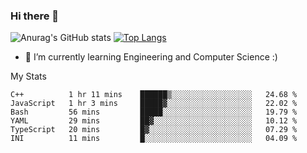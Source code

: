 ### Hi there 👋

![Anurag's GitHub stats](https://github-readme-stats.vercel.app/api?username=MatteoIorio11&show_icons=true&theme=dark) 
[![Top Langs](https://github-readme-stats.vercel.app/api/top-langs/?username=MatteoIorio11&theme=dark)](https://github.com/MatteoIorio11/github-readme-stats)

- 🌱 I’m currently learning Engineering and Computer Science :)

<!--
**MatteoIorio11/MatteoIorio11** is a ✨ _special_ ✨ repository because its `README.md` (this file) appears on your GitHub profile.

Here are some ideas to get you started:

- 🔭 I’m currently working on ...
- 🌱 I’m currently learning ...
- 👯 I’m looking to collaborate on ...
- 🤔 I’m looking for help with ...
- 💬 Ask me about ...
- 📫 How to reach me: ...
- 😄 Pronouns: ...
- ⚡ Fun fact: ...
-->
My Stats
<!--START_SECTION:waka-->

```text
C++          1 hr 11 mins    ██████▒░░░░░░░░░░░░░░░░░░   24.68 %
JavaScript   1 hr 3 mins     █████▓░░░░░░░░░░░░░░░░░░░   22.02 %
Bash         56 mins         █████░░░░░░░░░░░░░░░░░░░░   19.79 %
YAML         29 mins         ██▓░░░░░░░░░░░░░░░░░░░░░░   10.12 %
TypeScript   20 mins         █▓░░░░░░░░░░░░░░░░░░░░░░░   07.29 %
INI          11 mins         █░░░░░░░░░░░░░░░░░░░░░░░░   04.09 %
```

<!--END_SECTION:waka-->
